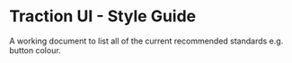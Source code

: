 # Traction UI - Style Guide

A working document to list all of the current recommended standards e.g. button colour.

